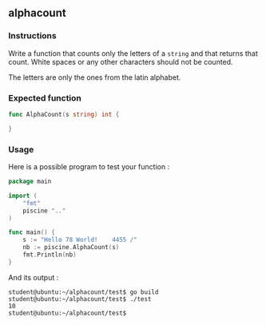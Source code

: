 ## alphacount

### Instructions

Write a function that counts only the letters of a `string` and that returns that count.
White spaces or any other characters should not be counted.

The letters are only the ones from the latin alphabet.

### Expected function

```go
func AlphaCount(s string) int {

}
```

### Usage

Here is a possible program to test your function :

```go
package main

import (
	"fmt"
	piscine ".."
)

func main() {
	s := "Hello 78 World!    4455 /"
	nb := piscine.AlphaCount(s)
	fmt.Println(nb)
}
```

And its output :

```console
student@ubuntu:~/alphacount/test$ go build
student@ubuntu:~/alphacount/test$ ./test
10
student@ubuntu:~/alphacount/test$
```
